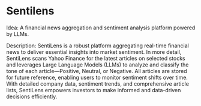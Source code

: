 # Sentilens

Idea: A financial news aggregation and sentiment analysis platform powered by LLMs.

Description: SentiLens is a robust platform aggregating real-time financial news to deliver essential insights into market sentiment. In more detail, SentiLens scans Yahoo Finance for the latest articles on selected stocks and leverages Large Language Models (LLMs) to analyze and classify the tone of each article—Positive, Neutral, or Negative. All articles are stored for future reference, enabling users to monitor sentiment shifts over time. With detailed company data, sentiment trends, and comprehensive article lists, SentiLens empowers investors to make informed and data-driven decisions efficiently.
